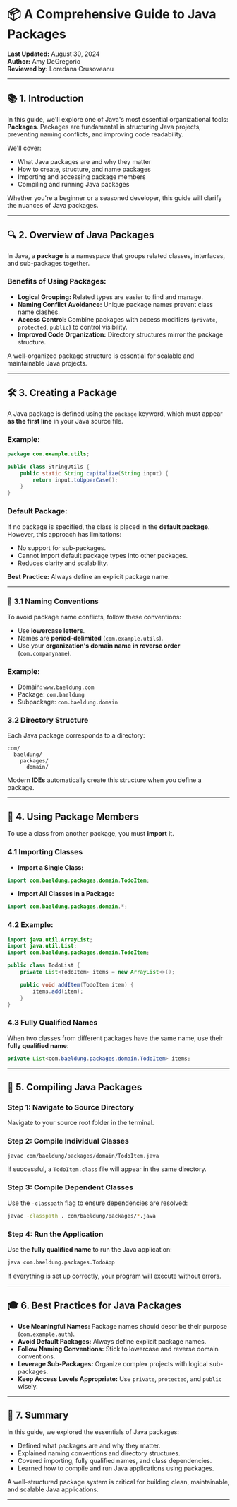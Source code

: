 # 📦 **A Comprehensive Guide to Java Packages**

**Last Updated:** August 30, 2024  
**Author:** Amy DeGregorio  
**Reviewed by:** Loredana Crusoveanu

---

## 📚 **1. Introduction**

In this guide, we'll explore one of Java's most essential organizational tools: **Packages**. Packages are fundamental in structuring Java projects, preventing naming conflicts, and improving code readability.

We'll cover:

- What Java packages are and why they matter
- How to create, structure, and name packages
- Importing and accessing package members
- Compiling and running Java packages

Whether you're a beginner or a seasoned developer, this guide will clarify the nuances of Java packages.

---

## 🔍 **2. Overview of Java Packages**

In Java, a **package** is a namespace that groups related classes, interfaces, and sub-packages together.

### **Benefits of Using Packages:**

- **Logical Grouping:** Related types are easier to find and manage.
- **Naming Conflict Avoidance:** Unique package names prevent class name clashes.
- **Access Control:** Combine packages with access modifiers (`private`, `protected`, `public`) to control visibility.
- **Improved Code Organization:** Directory structures mirror the package structure.

A well-organized package structure is essential for scalable and maintainable Java projects.

---

## 🛠️ **3. Creating a Package**

A Java package is defined using the `package` keyword, which must appear **as the first line** in your Java source file.

### **Example:**

```java
package com.example.utils;

public class StringUtils {
    public static String capitalize(String input) {
        return input.toUpperCase();
    }
}
```

### **Default Package:**

If no package is specified, the class is placed in the **default package**. However, this approach has limitations:

- No support for sub-packages.
- Cannot import default package types into other packages.
- Reduces clarity and scalability.

**Best Practice:** Always define an explicit package name.

---

### 📛 **3.1 Naming Conventions**

To avoid package name conflicts, follow these conventions:

- Use **lowercase letters**.
- Names are **period-delimited** (`com.example.utils`).
- Use your **organization's domain name in reverse order** (`com.companyname`).

### **Example:**

- Domain: `www.baeldung.com`
- Package: `com.baeldung`
- Subpackage: `com.baeldung.domain`

### **3.2 Directory Structure**

Each Java package corresponds to a directory:

```
com/
  baeldung/
    packages/
      domain/
```

Modern **IDEs** automatically create this structure when you define a package.

---

## 📂 **4. Using Package Members**

To use a class from another package, you must **import** it.

### **4.1 Importing Classes**

- **Import a Single Class:**

```java
import com.baeldung.packages.domain.TodoItem;
```

- **Import All Classes in a Package:**

```java
import com.baeldung.packages.domain.*;
```

### **4.2 Example:**

```java
import java.util.ArrayList;
import java.util.List;
import com.baeldung.packages.domain.TodoItem;

public class TodoList {
    private List<TodoItem> items = new ArrayList<>();

    public void addItem(TodoItem item) {
        items.add(item);
    }
}
```

### **4.3 Fully Qualified Names**

When two classes from different packages have the same name, use their **fully qualified name**:

```java
private List<com.baeldung.packages.domain.TodoItem> items;
```

---

## 🧩 **5. Compiling Java Packages**

### **Step 1: Navigate to Source Directory**

Navigate to your source root folder in the terminal.

### **Step 2: Compile Individual Classes**

```sh
javac com/baeldung/packages/domain/TodoItem.java
```

If successful, a `TodoItem.class` file will appear in the same directory.

### **Step 3: Compile Dependent Classes**

Use the `-classpath` flag to ensure dependencies are resolved:

```sh
javac -classpath . com/baeldung/packages/*.java
```

### **Step 4: Run the Application**

Use the **fully qualified name** to run the Java application:

```sh
java com.baeldung.packages.TodoApp
```

If everything is set up correctly, your program will execute without errors.

---

## 🎓 **6. Best Practices for Java Packages**

- **Use Meaningful Names:** Package names should describe their purpose (`com.example.auth`).
- **Avoid Default Packages:** Always define explicit package names.
- **Follow Naming Conventions:** Stick to lowercase and reverse domain conventions.
- **Leverage Sub-Packages:** Organize complex projects with logical sub-packages.
- **Keep Access Levels Appropriate:** Use `private`, `protected`, and `public` wisely.

---

## 📝 **7. Summary**

In this guide, we explored the essentials of Java packages:

- Defined what packages are and why they matter.
- Explained naming conventions and directory structures.
- Covered importing, fully qualified names, and class dependencies.
- Learned how to compile and run Java applications using packages.

A well-structured package system is critical for building clean, maintainable, and scalable Java applications.

---
